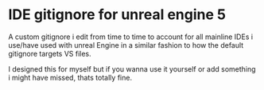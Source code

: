# IDE gitignore for unreal engine 5
A custom gitignore i edit from time to time to account for all mainline IDEs i use/have used with unreal Engine in a similar fashion to how the default gitignore targets VS files. 

I designed this for myself but if you wanna use it yourself or add something i might have missed, thats totally fine.
